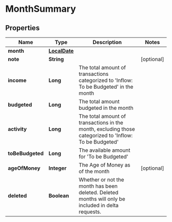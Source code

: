 # MonthSummary

## Properties
Name | Type | Description | Notes
------------ | ------------- | ------------- | -------------
**month** | [**LocalDate**](LocalDate.md) |  | 
**note** | **String** |  |  [optional]
**income** | **Long** | The total amount of transactions categorized to &#x27;Inflow: To be Budgeted&#x27; in the month | 
**budgeted** | **Long** | The total amount budgeted in the month | 
**activity** | **Long** | The total amount of transactions in the month, excluding those categorized to &#x27;Inflow: To be Budgeted&#x27; | 
**toBeBudgeted** | **Long** | The available amount for &#x27;To be Budgeted&#x27; | 
**ageOfMoney** | **Integer** | The Age of Money as of the month |  [optional]
**deleted** | **Boolean** | Whether or not the month has been deleted.  Deleted months will only be included in delta requests. | 
